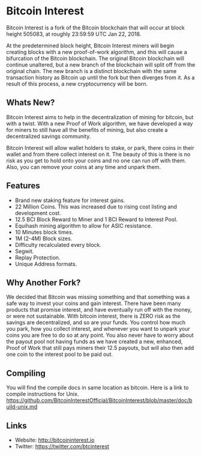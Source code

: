 # Bitcoin Interest

Bitcoin Interest is a fork of the Bitcoin blockchain that will occur at block height 505083, at roughly 23:59:59 UTC Jan 22, 2018.

At the predetermined block height, Bitcoin Interest miners will begin creating blocks with a new proof-of-work algorithm, and this will cause a bifurcation of the Bitcoin blockchain. The original Bitcoin blockchain will continue unaltered, but a new branch of the blockchain will split off from the original chain. The new branch is a distinct blockchain with the same transaction history as Bitcoin up until the fork but then diverges from it. As a result of this process, a new cryptocurrency will be born.

## Whats New?
Bitcoin Interest aims to help in the decentralization of mining for bitcoin, but with a twist. With a new Proof of Work algorithm, we have developed a way for miners to still have all the benefits of mining, but also create a decentralized savings community.

Bitcoin Interest will allow wallet holders to stake, or park, there coins in their wallet and from there collect interest on it. The beauty of this is there is no risk as you get to hold onto your coins and no one can run off with them. Also, you can remove your coins at any time and unpark them. 

## Features
* Brand new staking feature for interest gains.
* 22 Million Coins. This was increased due to rising cost listing and development cost.
* 12.5 BCI Block Reward to Miner and 1 BCI Reward to Interest Pool.
* Equihash mining algorithm to allow for ASIC resistance.
* 10 Minutes block times.
* 1M (2-4M) Block sizes.
* Difficulty recalculated every block.
* Segwit.
* Replay Protection.
* Unique Address formats.

## Why Another Fork?
We decided that Bitcoin was missing something and that something was a safe way to invest your coins and gain interest. There have been many products that promise interest, and have eventually run off with the money, or were not sustainable. With bitcoin interest, there is ZERO risk as the savings are decentralized, and so are your funds. You control how much you park, how you collect interest, and whenever you want to unpark your coins you are free to do so at any point. You also never have to worry about the payout pool not having funds as we have created a new, enhanced, Proof of Work that still pays miners their 12.5 payouts, but will also then add one coin to the interest pool to be paid out. 

## Compiling

You will find the compile docs in same location as bitcoin. Here is a link to compile instructions for Unix.
https://github.com/BitcoinInterestOfficial/BitcoinInterest/blob/master/doc/build-unix.md

## Links

* Website: http://bitcoininterest.io
* Twitter: https://twitter.com/btcinterest
